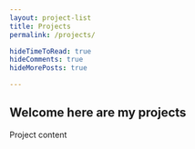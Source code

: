 ```yaml
---
layout: project-list
title: Projects
permalink: /projects/

hideTimeToRead: true
hideComments: true
hideMorePosts: true

---
```




## Welcome here are my projects


Project content